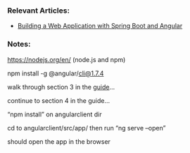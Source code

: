 ### Relevant Articles:
- [Building a Web Application with Spring Boot and Angular](https://www.baeldung.com/spring-boot-angular-web)

### Notes:
https://nodejs.org/en/  (node.js and npm)

npm install -g @angular/cli@1.7.4

walk through section 3 in the [guide](https://www.baeldung.com/spring-boot-angular-web)…

continue to section 4 in the guide…

“npm install” on angularclient dir

cd to angularclient/src/app/ then run “ng serve –open”

should open the app in the browser
